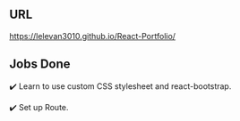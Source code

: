 ## URL
https://lelevan3010.github.io/React-Portfolio/

## Jobs Done
✔️ Learn to use custom CSS stylesheet and react-bootstrap.

✔️ Set up Route.
